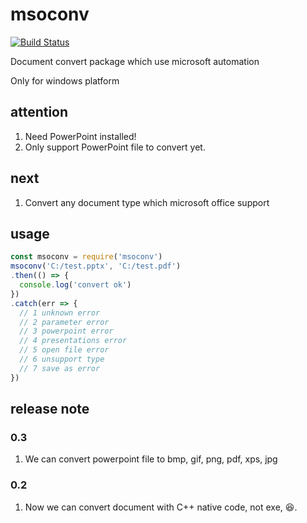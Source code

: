 # msoconv

[![Build Status](https://travis-ci.org/taoabc/msoconv.svg?branch=production)](https://travis-ci.org/taoabc/msoconv)

Document convert package which use microsoft automation

Only for windows platform

## attention
1. Need PowerPoint installed!
2. Only support PowerPoint file to convert yet.

## next
1. Convert any document type which microsoft office support

## usage

```javascript
const msoconv = require('msoconv')
msoconv('C:/test.pptx', 'C:/test.pdf')
.then(() => {
  console.log('convert ok')
})
.catch(err => {
  // 1 unknown error
  // 2 parameter error
  // 3 powerpoint error
  // 4 presentations error
  // 5 open file error
  // 6 unsupport type
  // 7 save as error
})
```

## release note

### 0.3
1. We can convert powerpoint file to bmp, gif, png, pdf, xps, jpg

### 0.2
1. Now we can convert document with C++ native code, not exe, :laughing:.
